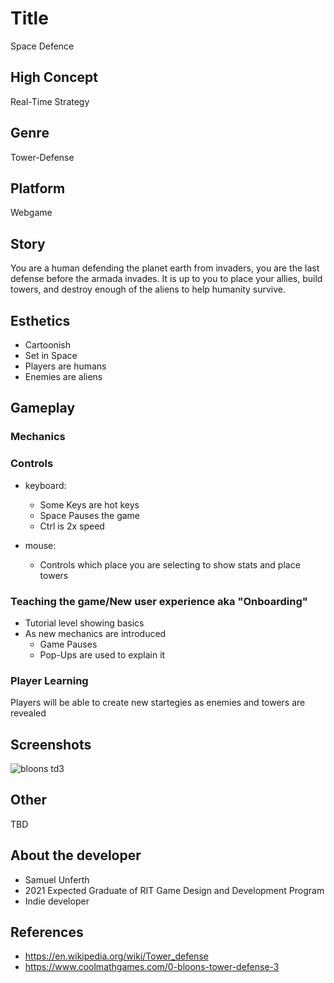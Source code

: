 # Title
Space Defence

## High Concept
Real-Time Strategy

## Genre
Tower-Defense

## Platform
Webgame

## Story
You are a human defending the planet earth from invaders, you are the last defense before the armada invades. It is up to you to place your allies, build towers, and destroy enough of the aliens to help humanity survive. 

## Esthetics
- Cartoonish
- Set in Space
- Players are humans
- Enemies are aliens

## Gameplay

### Mechanics


### Controls
- keyboard:
  - Some Keys are hot keys
  - Space Pauses the game
  - Ctrl is 2x speed
  
 - mouse:
   - Controls which place you are selecting to show stats and place towers
  
### Teaching the game/New user experience aka "Onboarding"
- Tutorial level showing basics
- As new mechanics are introduced
  - Game Pauses
  - Pop-Ups are used to explain it
 
### Player Learning
Players will be able to create new startegies as enemies and towers are revealed

## Screenshots
![bloons td3](https://www.coolmathgames.com/sites/cmatgame/files/bloons-tower-defense-3.jpg)

## Other
TBD

## About the developer
- Samuel Unferth
- 2021 Expected Graduate of RIT Game Design and Development Program
- Indie developer



## References
- https://en.wikipedia.org/wiki/Tower_defense
- https://www.coolmathgames.com/0-bloons-tower-defense-3
